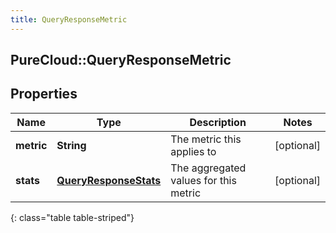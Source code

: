 ```yaml
---
title: QueryResponseMetric
---
```

## PureCloud::QueryResponseMetric

## Properties

|Name | Type | Description | Notes|
|------------ | ------------- | ------------- | -------------|
| **metric** | **String** | The metric this applies to | [optional] |
| **stats** | [**QueryResponseStats**](QueryResponseStats.html) | The aggregated values for this metric | [optional] |
{: class="table table-striped"}



